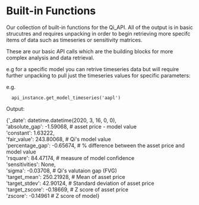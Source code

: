 # Built-in Functions

Our collection of built-in functions for the Qi_API. All of the output is in basic strucutres and requires unpacking in order to begin retrieving more specifc items of data such as timeseries or sensitivity matrices. 

These are our basic API calls which are the building blocks for more complex analysis and data retrieval.


e.g for a specific model you can retrive timeseries data but will require further unpacking to pull just the timeseries values for specific parameters:


e.g. 

      api_instance.get_model_timeseries('aapl')
      
Output:

{'_date': datetime.datetime(2020, 3, 16, 0, 0), <br>
'absolute_gap': -1.59068,      # asset price - model value <br>
'constant': 1.63222, <br>
'fair_value': 243.80068,      # Qi's model value <br>
'percentage_gap': -0.65674,   # % difference between the asset price and model value <br>
'rsquare': 84.47174,          # measure of model confidence <br>
'sensitivities': None, <br>
'sigma': -0.03708,            # Qi's valutaion gap (FVG)<br>
'target_mean': 250.21928,     # Mean of asset price <br>
'target_stdev': 42.90124,     # Standard deviation of asset price <br>
'target_zscore': -0.18669,    # Z score of asset price <br>
'zscore': -0.14961            # Z score of model}

